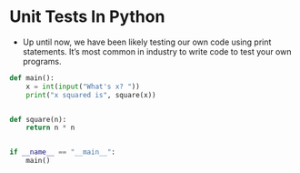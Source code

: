 # Unit Tests In Python

- Up until now, we have been likely testing our own code using print statements. It’s most common in industry to write code to test your own programs.

```Python
def main():
    x = int(input("What's x? "))
    print("x squared is", square(x))


def square(n):
    return n * n


if __name__ == "__main__":
    main()
```
